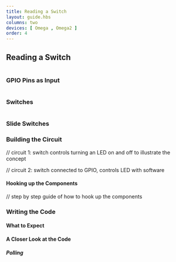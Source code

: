 ```yaml
---
title: Reading a Switch
layout: guide.hbs
columns: two
devices: [ Omega , Omega2 ]
order: 4
---
```


## Reading a Switch


<!-- {{!insert 'gpio-input'}} -->
```{r child = '../../shared/gpio-input.md'}
```

### GPIO Pins as Input


<!-- {{!insert 'switches'}} -->
```{r child = '../../shared/switches.md'}
```

### Switches



<!-- {{!insert 'switches-slide-switch'}} -->
```{r child = '../../shared/switches-slide-switch.md'}
```

### Slide Switches




### Building the Circuit

// circuit 1: switch controls turning an LED on and off to illustrate the concept

// circuit 2: switch connected to GPIO, controls LED with software


#### Hooking up the Components

// step by step guide of how to hook up the components


### Writing the Code



#### What to Expect

#### A Closer Look at the Code

##### Polling
